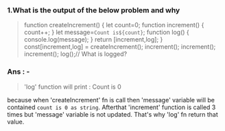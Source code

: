 ### 1.What is the output of the below problem and why
> function createIncrement() {
  let count=0;
  function increment() {
    count++;
  }
  let message=`Count is${count}`;
  function log() {
    console.log(message);
  }
  return [increment,log];
}
const[increment,log] = createIncrement();
increment();
increment();
increment();
log();// What is logged?


### Ans : -  
> 'log' function will print : Count is 0 

because when 'createIncrement' fn is call then 'message' variable will be contained `count is 0 as string`. Afterthat 'increment' function is called 3 times but 'message' variable is not updated. That's why 'log' fn return that value.